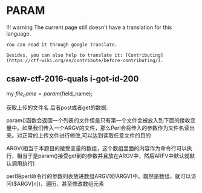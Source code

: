 # PARAM
!!! warning
    The current page still doesn't have a translation for this language.

    You can read it through google translate.

    Besides, you can also help to translate it: [Contributing](https://ctf-wiki.org/en/contribute/before-contributing/).



## csaw-ctf-2016-quals i-got-id-200





my $file_name =param($field_name);





获取上传的文件名 后者post或者get的数据.





param()函数会返回一个列表的文件但是只有第一个文件会被放入到下面的接收变量中。如果我们传入一个ARGV的文件，那么Perl会将传入的参数作为文件名读出来。对正常的上传文件进行修改,可以达到读取任意文件的目的





ARGV(相当于本题目的接受变量的数组，这个数组里面的内容作为命令行可以执行，相当于是param()接受get到的参数并且放在ARGV中，然后ARFV中默认就默认调用执行)





perl将perl命令行的参数列表放进数组ARGV(@ARGV)中。既然是数组，就可以访问($ARGV[n])、遍历，甚至修改数组元素



